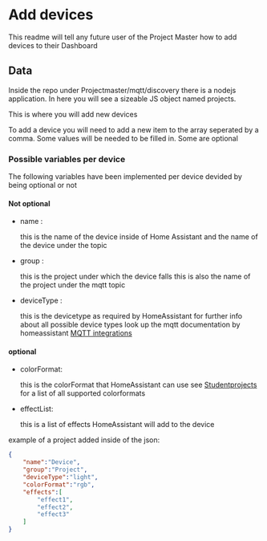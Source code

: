 # Add devices
This readme will tell any future user of the Project Master how to add devices to their Dashboard
## Data
Inside the repo under Projectmaster/mqtt/discovery
there is a nodejs application. In here you will see a sizeable JS object named projects.

This is where you will add new devices

To add a device you will need to add a new item to the array seperated by a comma. Some values will be needed to be filled in. Some are optional

### Possible variables per device 

The following variables have been implemented per device devided by being optional or not

#### Not optional

- name :

    this is the name of the device inside of Home Assistant and the name of the device under the topic
- group :

    this is the project under which the device falls
    this is also the name of the project under the mqtt topic
- deviceType :

    this is the devicetype as required by HomeAssistant
    for further info about all possible device types look up the mqtt documentation by homeassistant [MQTT integrations](https://www.home-assistant.io/integrations/MQTT/)

#### optional
- colorFormat:

    this is the colorFormat that HomeAssistant can use see [Studentprojects](STUDENTPROJECTS.md) for a list of all supported colorformats
- effectList:

    this is a list of effects HomeAssistant will add to the device





example of a project added inside of the json:
```json
{
    "name":"Device",
    "group":"Project",
    "deviceType":"light",
    "colorFormat":"rgb",
    "effects":[
        "effect1",
        "effect2",
        "effect3"
    ]
}
```
